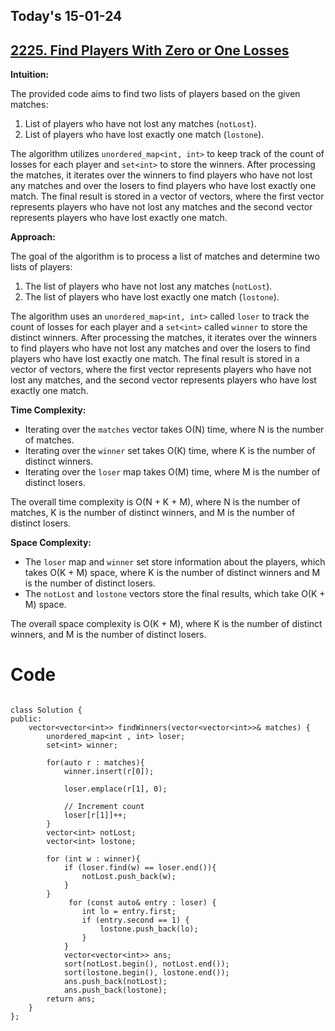 ## Today's 15-01-24 
## [2225. Find Players With Zero or One Losses](https://leetcode.com/problems/find-players-with-zero-or-one-losses/description/?envType=daily-question&envId=2024-01-15)

**Intuition:**

The provided code aims to find two lists of players based on the given matches:
1. List of players who have not lost any matches (`notLost`).
2. List of players who have lost exactly one match (`lostone`).

The algorithm utilizes `unordered_map<int, int>` to keep track of the count of losses for each player and `set<int>` to store the winners. After processing the matches, it iterates over the winners to find players who have not lost any matches and over the losers to find players who have lost exactly one match. The final result is stored in a vector of vectors, where the first vector represents players who have not lost any matches and the second vector represents players who have lost exactly one match.

**Approach:**

The goal of the algorithm is to process a list of matches and determine two lists of players:
1. The list of players who have not lost any matches (`notLost`).
2. The list of players who have lost exactly one match (`lostone`).

The algorithm uses an `unordered_map<int, int>` called `loser` to track the count of losses for each player and a `set<int>` called `winner` to store the distinct winners. After processing the matches, it iterates over the winners to find players who have not lost any matches and over the losers to find players who have lost exactly one match. The final result is stored in a vector of vectors, where the first vector represents players who have not lost any matches, and the second vector represents players who have lost exactly one match.

**Time Complexity:**
- Iterating over the `matches` vector takes O(N) time, where N is the number of matches.
- Iterating over the `winner` set takes O(K) time, where K is the number of distinct winners.
- Iterating over the `loser` map takes O(M) time, where M is the number of distinct losers.

The overall time complexity is O(N + K + M), where N is the number of matches, K is the number of distinct winners, and M is the number of distinct losers.

**Space Complexity:**
- The `loser` map and `winner` set store information about the players, which takes O(K + M) space, where K is the number of distinct winners and M is the number of distinct losers.
- The `notLost` and `lostone` vectors store the final results, which take O(K + M) space.

The overall space complexity is O(K + M), where K is the number of distinct winners, and M is the number of distinct losers.



# Code
```
 
class Solution {
public:
    vector<vector<int>> findWinners(vector<vector<int>>& matches) {
        unordered_map<int , int> loser;
        set<int> winner;

        for(auto r : matches){
            winner.insert(r[0]);

            loser.emplace(r[1], 0);

            // Increment count
            loser[r[1]]++;                    
        }
        vector<int> notLost;
        vector<int> lostone;

        for (int w : winner){
            if (loser.find(w) == loser.end()){
                notLost.push_back(w);
            }
        }
             for (const auto& entry : loser) {
                int lo = entry.first;
                if (entry.second == 1) {
                    lostone.push_back(lo);
                }
            }
            vector<vector<int>> ans;
            sort(notLost.begin(), notLost.end());
            sort(lostone.begin(), lostone.end());
            ans.push_back(notLost);
            ans.push_back(lostone);
        return ans;
    }
}; 

```